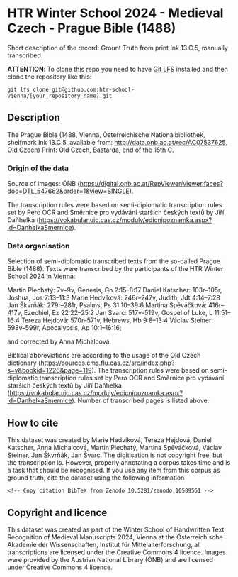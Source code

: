 <!-- README.md template -->

# HTR Winter School 2024 - Medieval Czech - Prague Bible (1488)

Short description of the record: Grount Truth from print Ink 13.C.5, manually transcribed.

<!-- Do not delete following lines -->

**ATTENTION**: To clone this repo you need to have [Git LFS](https://git-lfs.com/) installed and then clone the repository like this:

```
git lfs clone git@github.com:htr-school-vienna/[your_repository_name].git 
```

<!-- Continue editing here -->

## Description

The Prague Bible (1488, Vienna, Österreichische Nationalbibliothek, shelfmark Ink 13.C.5, available from: http://data.onb.ac.at/rec/AC07537625, Old Czech)
Print: Old Czech, Bastarda, end of the 15th C.

### Origin of the data

Source of images: ÖNB (https://digital.onb.ac.at/RepViewer/viewer.faces?doc=DTL_547662&order=1&view=SINGLE).

The transcription rules were based on semi-diplomatic transcription rules set by Pero OCR and Směrnice pro vydávání starších českých textů by Jiří Daňhelka (https://vokabular.ujc.cas.cz/moduly/edicnipoznamka.aspx?id=DanhelkaSmernice). 

### Data organisation

Selection of semi-diplomatic transcribed texts from the so-called Prague Bible (1488). Texts were transcribed by the participants of the HTR Winter School 2024 in Vienna:

Martin Plechatý: 7v–9v, Genesis, Gn 2:15–8:17
Daniel Katscher: 103r–105r, Joshua, Jos 7:13–11:3
Marie Hedvíková: 246r–247v, Judith, Jdt 4:14–7:28
Jan Škvrňák: 279r–281r, Psalms, Ps 31:10–39:6
Martina Spěváčková: 416r–417v, Ezechiel, Ez 22:22–25:2
Jan Švarc: 517v–519v, Gospel of Luke, L 11:51–16:4
Tereza Hejdová: 570r–571v, Hebrews, Hb 9:8–13:4 
Václav Steiner: 598v–599r, Apocalypsis, Ap 10:1–16:16;

and corrected by Anna Michalcová.

Biblical abbreviations are according to the usage of the Old Czech dictionary (https://sources.cms.flu.cas.cz/src/index.php?s=v&bookid=1226&page=119). 
The transcription rules were based on semi-diplomatic transcription rules set by Pero OCR and Směrnice pro vydávání starších českých textů by Jiří Daňhelka (https://vokabular.ujc.cas.cz/moduly/edicnipoznamka.aspx?id=DanhelkaSmernice).
Number of transcribed pages is listed above.

## How to cite

This dataset was created by Marie Hedvíková, Tereza Hejdová, Daniel Katscher, Anna Michalcová, Martin Plechatý, Martina Spěváčková, Václav Steiner, Jan Škvrňák, Jan Švarc. The digitisation is not copyright free, but the transcription is. However, properly annotating a corpus takes time and is a task that should be recognised. If you use any item from this corpus as ground truth, cite the dataset using the following information
```
<!-- Copy citation BibTeX from Zenodo 10.5281/zenodo.10589561 -->
```

## Copyright and licence
This dataset was created as part of the Winter School of Handwritten Text Recognition of Medieval Manuscripts 2024, Vienna at the Österreichische Akademie der Wissenschaften, Institut für Mittelalterforschung, all transcriptions are licensed under the Creative Commons 4 licence. Images were provided by the Austrian National Library (ÖNB) and are licensed under Creative Commons 4 licence.
